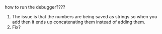 how to run the debugger????
1. The issue is that the numbers are being saved as strings so when you add then it ends up concatenating them instead of adding them.
2. Fix?